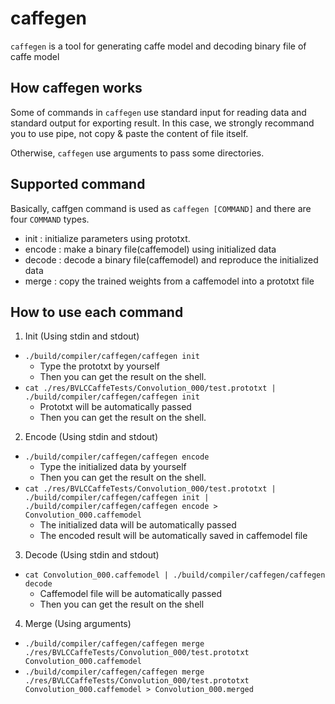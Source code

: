 # caffegen

`caffegen` is a tool for generating caffe model and decoding binary file of caffe model

## How caffegen works

Some of commands in `caffegen` use standard input for reading data and standard output for exporting result.
In this case, we strongly recommand you to use pipe, not copy & paste the content of file itself.

Otherwise, `caffegen` use arguments to pass some directories.

## Supported command

Basically, caffgen command is used as `caffegen [COMMAND]` and there are four `COMMAND` types.
 - init : initialize parameters using prototxt.
 - encode : make a binary file(caffemodel) using initialized data
 - decode : decode a binary file(caffemodel) and reproduce the initialized data
 - merge : copy the trained weights from a caffemodel into a prototxt file

## How to use each command

1. Init (Using stdin and stdout)
 - `./build/compiler/caffegen/caffegen init`
     - Type the prototxt by yourself
     - Then you can get the result on the shell.
 - `cat ./res/BVLCCaffeTests/Convolution_000/test.prototxt | ./build/compiler/caffegen/caffegen init`
     - Prototxt will be automatically passed
     - Then you can get the result on the shell.

2. Encode (Using stdin and stdout)
 - `./build/compiler/caffegen/caffegen encode`
     - Type the initialized data by yourself
     - Then you can get the result on the shell.
 - `cat ./res/BVLCCaffeTests/Convolution_000/test.prototxt | ./build/compiler/caffegen/caffegen init | ./build/compiler/caffegen/caffegen encode > Convolution_000.caffemodel`
     - The initialized data will be automatically passed
     - The encoded result will be automatically saved in caffemodel file

3. Decode (Using stdin and stdout)
 - `cat Convolution_000.caffemodel | ./build/compiler/caffegen/caffegen decode`
     - Caffemodel file will be automatically passed
     - Then you can get the result on the shell

4. Merge (Using arguments)
 - `./build/compiler/caffegen/caffegen merge ./res/BVLCCaffeTests/Convolution_000/test.prototxt Convolution_000.caffemodel`
 - `./build/compiler/caffegen/caffegen merge ./res/BVLCCaffeTests/Convolution_000/test.prototxt Convolution_000.caffemodel > Convolution_000.merged`
